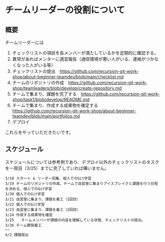 # チームリーダーの役割について

## 概要
チームリーダーには
1. チェックリストの項目を各メンバーが満たしているかを定期的に確認する。
2. 異常があればメンターに適宜報告（通信環境が悪い人がいる、連絡がつかなくなった人がいる等）
3. チェックリストの提出　https://github.com/recursion-git-work-shop/about-beginner-teamdev/blob/main/checklist.md
4. チームのリポジトリの作成　https://github.com/recursion-git-work-shop/teamleaders/blob/develop/create-repository.md
5. チームで集まり、課題を完了する　https://github.com/recursion-git-work-shop/task1/blob/develop/README.md
6. チームで集まり、作成する成果物を確定する　https://github.com/recursion-git-work-shop/about-beginner-teamdev/blob/main/portfolios.md
7. デプロイ

これらをやっていただきたいです。

## スケジュール
スケジュールについては参考例であり、デプロイ以外のチェックリストのタスクを一周目（3/25）までに完了していれば構いません。

```
3/18 スタート & リーダー招集、個人でのGit学習
3/19 チームのリポジトリの作成、チームで自習室に集まりアイスブレイクと課題を行う日程を決める、個人でのGit学習
3/20 個人でのGit学習
3/21 自習室に集まり、課題を着工（1回目）
3/22 個人でのGit学習
3/23 自習室に集まり、課題を着工（2回目）
3/24 作成する成果物を確定
3/25　　チームメンバーが課題の内容を理解している状態、チェックリストの提出。
3/26 チーム開発着工
~~
4/2 課題提出
```
